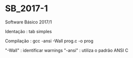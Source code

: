 # SB_2017-1
Software Básico 2017/1

Identação : tab simples

Compilação : gcc -ansi -Wall prog.c -o prog

  "-Wall" : identificar warnings 
  "-ansi" : utiliza o padrão ANSI C

